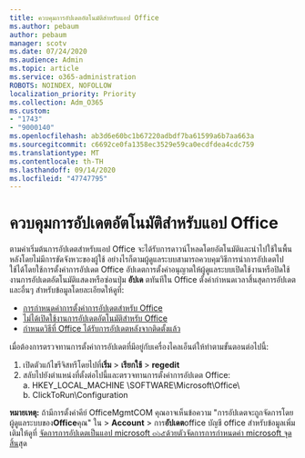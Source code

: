 ```yaml
---
title: ควบคุมการอัปเดตอัตโนมัติสำหรับแอป Office
ms.author: pebaum
author: pebaum
manager: scotv
ms.date: 07/24/2020
ms.audience: Admin
ms.topic: article
ms.service: o365-administration
ROBOTS: NOINDEX, NOFOLLOW
localization_priority: Priority
ms.collection: Adm_O365
ms.custom:
- "1743"
- "9000140"
ms.openlocfilehash: ab3d6e60bc1b67220adbdf7ba61599a6b7aa663a
ms.sourcegitcommit: c6692ce0fa1358ec3529e59ca0ecdfdea4cdc759
ms.translationtype: MT
ms.contentlocale: th-TH
ms.lasthandoff: 09/14/2020
ms.locfileid: "47747795"
---
```

# <a name="control-automatic-updates-for-office-apps"></a>ควบคุมการอัปเดตอัตโนมัติสำหรับแอป Office

ตามค่าเริ่มต้นการอัปเดตสำหรับแอป Office จะได้รับการดาวน์โหลดโดยอัตโนมัติและนำไปใช้ในพื้นหลังโดยไม่มีการขัดจังหวะของผู้ใช้ อย่างไรก็ตามผู้ดูแลระบบสามารถควบคุมวิธีการนำการอัปเดตไปใช้ได้โดยใช้การตั้งค่าการอัปเดต Office อัปเดตการตั้งค่าอนุญาตให้ผู้ดูแลระบบเปิดใช้งานหรือปิดใช้งานการอัปเดตอัตโนมัติแสดงหรือซ่อนปุ่ม **อัปเด** ตทันทีใน Office ตั้งค่ากำหนดเวลาสิ้นสุดการอัปเดตและอื่นๆ สำหรับข้อมูลโดยละเอียดให้ดูที่:

- [การกำหนดค่าการตั้งค่าการอัปเดตสำหรับ Office](https://docs.microsoft.com/deployoffice/configure-update-settings-for-office-365-proplus)  
- [ไม่ได้เปิดใช้งานการอัปเดตอัตโนมัติสำหรับ Office](https://support.microsoft.com/help/2753538/automatic-updating-for-office-2013-and-office-2016-click-to-run-is-not)  
- [กำหนดวิธีที่ Office ได้รับการอัปเดตหลังจากติดตั้งแล้ว](https://docs.microsoft.com/deployoffice/configuration-options-for-the-office-2016-deployment-tool#updates-element)

เมื่อต้องการตรวจทานการตั้งค่าการอัปเดตที่มีอยู่กับเครื่องไคลเอ็นต์ให้ทำตามขั้นตอนต่อไปนี้:

1. เปิดตัวแก้ไขรีจิสทรีโดยไปที่**เริ่ม**  >  **เรียกใช้**  >  **regedit**
2. สลับไปยังตำแหน่งที่ตั้งต่อไปนี้และตรวจทานการตั้งค่าการอัปเดต Office:  
    a. HKEY_LOCAL_MACHINE \SOFTWARE\Microsoft\Office\  
    b. ClickToRun\Configuration

**หมายเหตุ:**  ถ้ามีการตั้งค่าคีย์ OfficeMgmtCOM คุณอาจเห็นข้อความ "การอัปเดตจะถูกจัดการโดยผู้ดูแลระบบของ**Office**คุณ" ใน  >  **Account**  >  การ**อัปเดต**office บัญชี office สำหรับข้อมูลเพิ่มเติมให้ดูที่ [จัดการการอัปเดตเป็นแอป microsoft ๓๖๕ด้วยตัวจัดการการกำหนดค่า microsoft จุดสิ้น](https://docs.microsoft.com/deployoffice/manage-updates-to-office-365-proplus-with-system-center-configuration-manager#method-1-use-office-deployment-tool-to-enable-office-365-clients-to-receive-updates-from-configuration-manager)สุด  